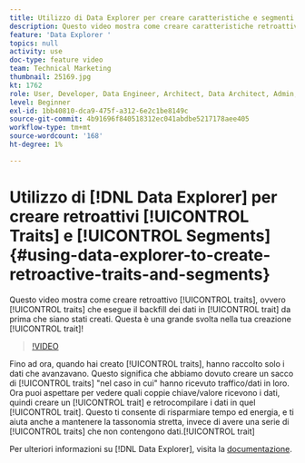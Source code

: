 ```yaml
---
title: Utilizzo di Data Explorer per creare caratteristiche e segmenti retroattivi
description: Questo video mostra come creare caratteristiche retroattive, ovvero caratteristiche che eseguono il backfill dei dati nella caratteristica precedente alla creazione. Questa è una grande svolta nella creazione dei tratti!
feature: 'Data Explorer '
topics: null
activity: use
doc-type: feature video
team: Technical Marketing
thumbnail: 25169.jpg
kt: 1762
role: User, Developer, Data Engineer, Architect, Data Architect, Admin, Leader
level: Beginner
exl-id: 1bb40810-dca9-475f-a312-6e2c1be8149c
source-git-commit: 4b91696f840518312ec041abdbe5217178aee405
workflow-type: tm+mt
source-wordcount: '168'
ht-degree: 1%

---
```


# Utilizzo di [!DNL Data Explorer] per creare retroattivi [!UICONTROL Traits] e [!UICONTROL Segments] {#using-data-explorer-to-create-retroactive-traits-and-segments}

Questo video mostra come creare retroattivo [!UICONTROL traits], ovvero [!UICONTROL traits] che esegue il backfill dei dati in [!UICONTROL trait] da prima che siano stati creati. Questa è una grande svolta nella tua creazione [!UICONTROL trait]!

>[!VIDEO](https://video.tv.adobe.com/v/25169/?quality=12)

Fino ad ora, quando hai creato [!UICONTROL traits], hanno raccolto solo i dati che avanzavano. Questo significa che abbiamo dovuto creare un sacco di [!UICONTROL traits] &quot;nel caso in cui&quot; hanno ricevuto traffico/dati in loro. Ora puoi aspettare per vedere quali coppie chiave/valore ricevono i dati, quindi creare un [!UICONTROL trait] e retrocompilare i dati in quel [!UICONTROL trait]. Questo ti consente di risparmiare tempo ed energia, e ti aiuta anche a mantenere la tassonomia stretta, invece di avere una serie di [!UICONTROL traits] che non contengono dati.[!UICONTROL trait]

Per ulteriori informazioni su [!DNL Data Explorer], visita la [documentazione](https://experiencecloud.adobe.com/resources/help/en_US/aam/data-explorer.html).
